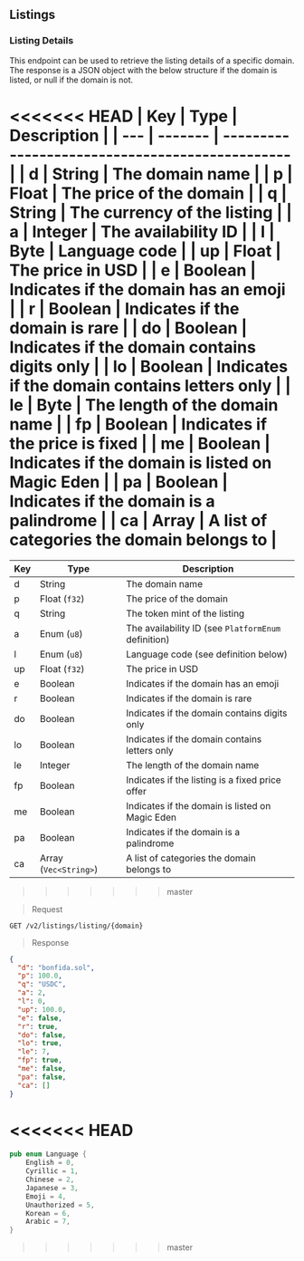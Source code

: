 ## Listings

### Listing Details

This endpoint can be used to retrieve the listing details of a specific domain. The response is a JSON object with the below structure if the domain is listed, or null if the domain is not.

<<<<<<< HEAD
| Key | Type    | Description                                     |
| --- | ------- | ----------------------------------------------- |
| d   | String  | The domain name                                 |
| p   | Float   | The price of the domain                         |
| q   | String  | The currency of the listing                     |
| a   | Integer | The availability ID                             |
| l   | Byte    | Language code                                   |
| up  | Float   | The price in USD                                |
| e   | Boolean | Indicates if the domain has an emoji            |
| r   | Boolean | Indicates if the domain is rare                 |
| do  | Boolean | Indicates if the domain contains digits only    |
| lo  | Boolean | Indicates if the domain contains letters only   |
| le  | Byte    | The length of the domain name                   |
| fp  | Boolean | Indicates if the price is fixed                 |
| me  | Boolean | Indicates if the domain is listed on Magic Eden |
| pa  | Boolean | Indicates if the domain is a palindrome         |
| ca  | Array   | A list of categories the domain belongs to      |
=======
| Key | Type                  | Description                                         |
| --- | --------------------- | --------------------------------------------------- |
| d   | String                | The domain name                                     |
| p   | Float (`f32`)         | The price of the domain                             |
| q   | String                | The token mint of the listing                       |
| a   | Enum (`u8`)           | The availability ID (see `PlatformEnum` definition) |
| l   | Enum (`u8`)           | Language code (see definition below)                |
| up  | Float (`f32`)         | The price in USD                                    |
| e   | Boolean               | Indicates if the domain has an emoji                |
| r   | Boolean               | Indicates if the domain is rare                     |
| do  | Boolean               | Indicates if the domain contains digits only        |
| lo  | Boolean               | Indicates if the domain contains letters only       |
| le  | Integer               | The length of the domain name                       |
| fp  | Boolean               | Indicates if the listing is a fixed price offer     |
| me  | Boolean               | Indicates if the domain is listed on Magic Eden     |
| pa  | Boolean               | Indicates if the domain is a palindrome             |
| ca  | Array (`Vec<String>`) | A list of categories the domain belongs to          |
>>>>>>> master

> Request

```
GET /v2/listings/listing/{domain}
```

> Response

```json
{
  "d": "bonfida.sol",
  "p": 100.0,
  "q": "USDC",
  "a": 2,
  "l": 0,
  "up": 100.0,
  "e": false,
  "r": true,
  "do": false,
  "lo": true,
  "le": 7,
  "fp": true,
  "me": false,
  "pa": false,
  "ca": []
}
```
<<<<<<< HEAD
=======

```rust
pub enum Language {
    English = 0,
    Cyrillic = 1,
    Chinese = 2,
    Japanese = 3,
    Emoji = 4,
    Unauthorized = 5,
    Korean = 6,
    Arabic = 7,
}
```
>>>>>>> master
